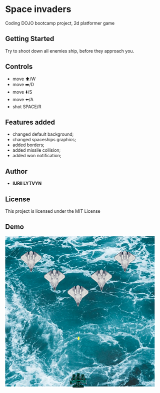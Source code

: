 # Space invaders
Coding DOJO bootcamp project, 2d platformer game

## Getting Started
Try to shoot down all enemies ship, before they approach you.

## Controls
* move ⬆️/W 
* move ➡️/D
* move ⬇️/S 
* move ⬅️/A 
* shot SPACE/R

## Features added
* changed default background;
* changed spaceships graphics;
* added borders;
* added missile collision;
* added won notification;

## Author

* **IURII LYTVYN** 

## License

This project is licensed under the MIT License 

## Demo
![](public/img/demo.png)


